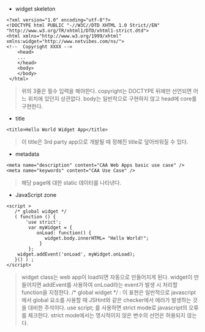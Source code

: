 - widget skeleton
```
<?xml version="1.0" encoding="utf-8"?> 
<!DOCTYPE html PUBLIC "-//W3C//DTD XHTML 1.0 Strict//EN" "http://www.w3.org/TR/xhtml1/DTD/xhtml1-strict.dtd">
<html xmlns="http://www.w3.org/1999/xhtml" xmlns:widget="http://www.netvibes.com/ns/">
<!--  Copyright XXXX --> 
    <head>
    ...
    </head>
    <body>
    </body>
 </html>
 ```
> 위의 3줄은 필수 입력을 해야한다.
> copyright는 DOCTYPE 뒤에만 선언되면 어느 위치에 있던지 상관없다.
> body는 일반적으로 구현하지 않고 head에 core를 구현한다.

- title
```
<title>Hello World Widget App</title>
```
> 이 title은 3rd party app으로 개발될 때 정해진 title로 덮어씌워질 수 있다.

- metadata
```
<meta name="description" content="CAA Web Apps basic use case" />
<meta name="keywords" content="CAA Use Case" />
```
> 해당 page에 대한 static 데이터를 나타낸다.

- JavaScript zone
```
<script >
   /* global widget */
   ( function () {
       'use strict'; 
        var myWidget = {
           onLoad: function() {
              widget.body.innerHTML= "Hello World!";					
            }
        };
	widget.addEvent('onLoad', myWidget.onLoad);
   }() ) ;
</script>
```
> widget class는 web app이 load되면 자동으로 만들어지게 된다.
> widget이 만들어지면 addEvent를 사용하여 onLoad라는 event가 발생 시 처리할 function을 지정한다.
> /* global widget */ : 이 표현은 일반적으로 javascript에서 global 요소를 사용할 때 JSHint와 같은 checker에서 에러가 발생하는 것을 대비한 주석이다.
> use script; 를 사용하면 strict mode로 javascript의 오류를 체크한다. strict mode에서는 명시적이지 않은 변수의 선언은 허용되지 않는다.